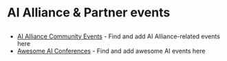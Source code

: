 # AI Alliance & Partner events

## 
- [AI Alliance Community Events](community-events.md) - Find and add AI Alliance-related events here
- [Awesome AI Conferences](awesome-ai-conferences.md) - Find and add awesome AI events here
